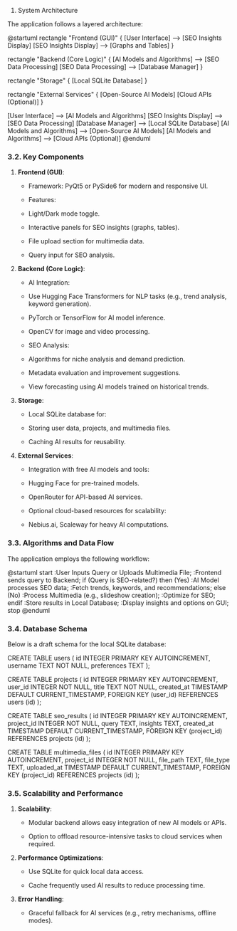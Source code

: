 1. System Architecture

The application follows a layered architecture:

@startuml
rectangle "Frontend (GUI)" {
    [User Interface] --> [SEO Insights Display]
    [SEO Insights Display] --> [Graphs and Tables]
}

rectangle "Backend (Core Logic)" {
    [AI Models and Algorithms] --> [SEO Data Processing]
    [SEO Data Processing] --> [Database Manager]
}

rectangle "Storage" {
    [Local SQLite Database]
}

rectangle "External Services" {
    [Open-Source AI Models]
    [Cloud APIs (Optional)]
}

[User Interface] --> [AI Models and Algorithms]
[SEO Insights Display] --> [SEO Data Processing]
[Database Manager] --> [Local SQLite Database]
[AI Models and Algorithms] --> [Open-Source AI Models]
[AI Models and Algorithms] --> [Cloud APIs (Optional)]
@enduml

### 3.2. Key Components

1. **Frontend (GUI)**:
    
    - Framework: PyQt5 or PySide6 for modern and responsive UI.
        
    - Features:
        
    - Light/Dark mode toggle.
        
    - Interactive panels for SEO insights (graphs, tables).
        
    - File upload section for multimedia data.
        
    - Query input for SEO analysis.
        
    
2. **Backend (Core Logic)**:
    
    - AI Integration:
        
    - Use Hugging Face Transformers for NLP tasks (e.g., trend analysis, keyword generation).
        
    - PyTorch or TensorFlow for AI model inference.
        
    - OpenCV for image and video processing.
        
    - SEO Analysis:
        
    - Algorithms for niche analysis and demand prediction.
        
    - Metadata evaluation and improvement suggestions.
        
    - View forecasting using AI models trained on historical trends.
        
    
3. **Storage**:
    
    - Local SQLite database for:
        
    - Storing user data, projects, and multimedia files.
        
    - Caching AI results for reusability.
        
    
4. **External Services**:
    
    - Integration with free AI models and tools:
        
    - Hugging Face for pre-trained models.
        
    - OpenRouter for API-based AI services.
        
    - Optional cloud-based resources for scalability:
        
    - Nebius.ai, Scaleway for heavy AI computations.
        
    

### 3.3. Algorithms and Data Flow

The application employs the following workflow:

@startuml
start
:User Inputs Query or Uploads Multimedia File;
:Frontend sends query to Backend;
if (Query is SEO-related?) then (Yes)
    :AI Model processes SEO data;
    :Fetch trends, keywords, and recommendations;
else (No)
    :Process Multimedia (e.g., slideshow creation);
    :Optimize for SEO;
endif
:Store results in Local Database;
:Display insights and options on GUI;
stop
@enduml

### 3.4. Database Schema

Below is a draft schema for the local SQLite database:

CREATE TABLE users (
    id INTEGER PRIMARY KEY AUTOINCREMENT,
    username TEXT NOT NULL,
    preferences TEXT
);

CREATE TABLE projects (
    id INTEGER PRIMARY KEY AUTOINCREMENT,
    user_id INTEGER NOT NULL,
    title TEXT NOT NULL,
    created_at TIMESTAMP DEFAULT CURRENT_TIMESTAMP,
    FOREIGN KEY (user_id) REFERENCES users (id)
);

CREATE TABLE seo_results (
    id INTEGER PRIMARY KEY AUTOINCREMENT,
    project_id INTEGER NOT NULL,
    query TEXT,
    insights TEXT,
    created_at TIMESTAMP DEFAULT CURRENT_TIMESTAMP,
    FOREIGN KEY (project_id) REFERENCES projects (id)
);

CREATE TABLE multimedia_files (
    id INTEGER PRIMARY KEY AUTOINCREMENT,
    project_id INTEGER NOT NULL,
    file_path TEXT,
    file_type TEXT,
    uploaded_at TIMESTAMP DEFAULT CURRENT_TIMESTAMP,
    FOREIGN KEY (project_id) REFERENCES projects (id)
);

### 3.5. Scalability and Performance

1. **Scalability**:
    
    - Modular backend allows easy integration of new AI models or APIs.
        
    - Option to offload resource-intensive tasks to cloud services when required.
        
    
2. **Performance Optimizations**:
    
    - Use SQLite for quick local data access.
        
    - Cache frequently used AI results to reduce processing time.
        
    
3. **Error Handling**:
    
    - Graceful fallback for AI services (e.g., retry mechanisms, offline modes).

